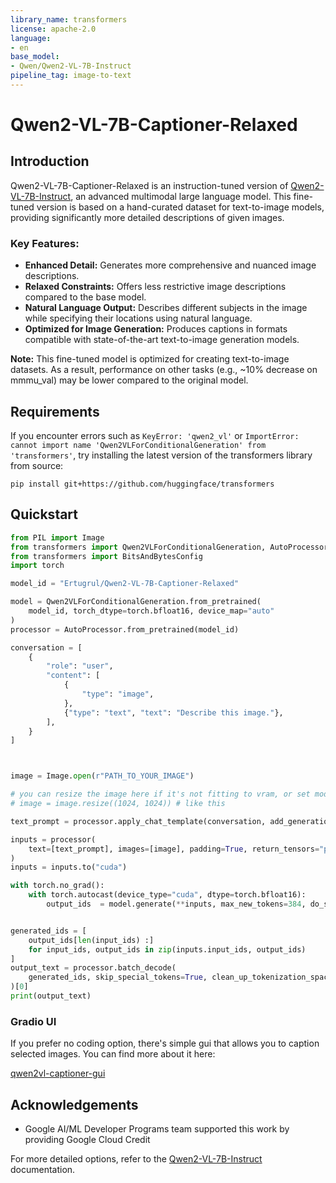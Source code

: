 ```yaml
---
library_name: transformers
license: apache-2.0
language:
- en
base_model:
- Qwen/Qwen2-VL-7B-Instruct
pipeline_tag: image-to-text
---
```


# Qwen2-VL-7B-Captioner-Relaxed

## Introduction

Qwen2-VL-7B-Captioner-Relaxed is an instruction-tuned version of [Qwen2-VL-7B-Instruct](https://huggingface.co/Qwen/Qwen2-VL-7B-Instruct), an advanced multimodal large language model. This fine-tuned version is based on a hand-curated dataset for text-to-image models, providing significantly more detailed descriptions of given images.

### Key Features:

* **Enhanced Detail:** Generates more comprehensive and nuanced image descriptions.
* **Relaxed Constraints:** Offers less restrictive image descriptions compared to the base model.
* **Natural Language Output:** Describes different subjects in the image while specifying their locations using natural language.
* **Optimized for Image Generation:** Produces captions in formats compatible with state-of-the-art text-to-image generation models.

**Note:** This fine-tuned model is optimized for creating text-to-image datasets. As a result, performance on other tasks (e.g., ~10% decrease on mmmu_val) may be lower compared to the original model.

## Requirements

If you encounter errors such as `KeyError: 'qwen2_vl'` or `ImportError: cannot import name 'Qwen2VLForConditionalGeneration' from 'transformers'`, try installing the latest version of the transformers library from source:

`pip install git+https://github.com/huggingface/transformers`

## Quickstart
```python
from PIL import Image
from transformers import Qwen2VLForConditionalGeneration, AutoProcessor
from transformers import BitsAndBytesConfig
import torch

model_id = "Ertugrul/Qwen2-VL-7B-Captioner-Relaxed"

model = Qwen2VLForConditionalGeneration.from_pretrained(
    model_id, torch_dtype=torch.bfloat16, device_map="auto"
)
processor = AutoProcessor.from_pretrained(model_id)

conversation = [
    {
        "role": "user",
        "content": [
            {
                "type": "image",
            },
            {"type": "text", "text": "Describe this image."},
        ],
    }
]



image = Image.open(r"PATH_TO_YOUR_IMAGE")

# you can resize the image here if it's not fitting to vram, or set model max sizes.
# image = image.resize((1024, 1024)) # like this

text_prompt = processor.apply_chat_template(conversation, add_generation_prompt=True)

inputs = processor(
    text=[text_prompt], images=[image], padding=True, return_tensors="pt"
)
inputs = inputs.to("cuda")

with torch.no_grad():
    with torch.autocast(device_type="cuda", dtype=torch.bfloat16):
        output_ids  = model.generate(**inputs, max_new_tokens=384, do_sample=True, temperature=0.7, use_cache=True, top_k=50)


generated_ids = [
    output_ids[len(input_ids) :]
    for input_ids, output_ids in zip(inputs.input_ids, output_ids)
]
output_text = processor.batch_decode(
    generated_ids, skip_special_tokens=True, clean_up_tokenization_spaces=True
)[0]
print(output_text)
```

### Gradio UI

If you prefer no coding option, there's simple gui that allows you to caption selected images. You can find more about it here:

[qwen2vl-captioner-gui](https://github.com/ertugrul-dmr/qwen2vl-captioner-gui)

## Acknowledgements

- Google AI/ML Developer Programs team supported this work by providing Google Cloud Credit

For more detailed options, refer to the [Qwen2-VL-7B-Instruct](https://huggingface.co/Qwen/Qwen2-VL-7B-Instruct) documentation.
